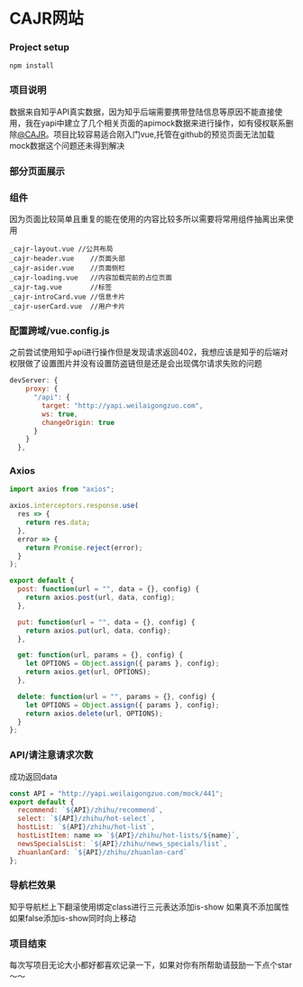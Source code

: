 # CAJR网站

### Project setup
```
npm install
```

### 项目说明

数据来自知乎API真实数据，因为知乎后端需要携带登陆信息等原因不能直接使用，我在yapi中建立了几个相关页面的apimock数据来进行操作，如有侵权联系删除[@CAJR](1206303099@qq.com)。项目比较容易适合刚入门vue,托管在github的预览页面无法加载mock数据这个问题还未得到解决

### 部分页面展示



### 组件

因为页面比较简单且重复的能在使用的内容比较多所以需要将常用组件抽离出来使用

```
_cajr-layout.vue //公共布局
_cajr-header.vue	//页面头部
_cajr-asider.vue	//页面侧栏
_cajr-loading.vue	//内容加载完前的占位页面
_cajr-tag.vue		//标签
_cajr-introCard.vue	//信息卡片
_cajr-userCard.vue	//用户卡片
```

### 配置跨域/vue.config.js

之前尝试使用知乎api进行操作但是发现请求返回402，我想应该是知乎的后端对权限做了设置图片并没有设置防盗链但是还是会出现偶尔请求失败的问题

```javascript
devServer: {
    proxy: {
      "/api": {
        target: "http://yapi.weilaigongzuo.com",
        ws: true,
        changeOrigin: true
      }
    }
  },
```

### Axios

```javascript
import axios from "axios";

axios.interceptors.response.use(
  res => {
    return res.data;
  },
  error => {
    return Promise.reject(error);
  }
);

export default {
  post: function(url = "", data = {}, config) {
    return axios.post(url, data, config);
  },

  put: function(url = "", data = {}, config) {
    return axios.put(url, data, config);
  },

  get: function(url, params = {}, config) {
    let OPTIONS = Object.assign({ params }, config);
    return axios.get(url, OPTIONS);
  },

  delete: function(url = "", params = {}, config) {
    let OPTIONS = Object.assign({ params }, config);
    return axios.delete(url, OPTIONS);
  }
};

```

### API/请注意请求次数

成功返回data

```javascript
const API = "http://yapi.weilaigongzuo.com/mock/441";
export default {
  recommend: `${API}/zhihu/recommend`,
  select: `${API}/zhihu/hot-select`,
  hostList: `${API}/zhihu/hot-list`,
  hostListItem: name => `${API}/zhihu/hot-lists/${name}`,
  newsSpecialsList: `${API}/zhihu/news_specials/list`,
  zhuanlanCard: `${API}/zhihu/zhuanlan-card`
};
```

### 导航栏效果

知乎导航栏上下翻滚使用绑定class进行三元表达添加is-show 如果真不添加属性如果false添加is-show同时向上移动

### 项目结束

每次写项目无论大小都好都喜欢记录一下，如果对你有所帮助请鼓励一下点个star～～

